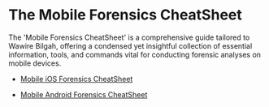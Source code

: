 # The Mobile Forensics CheatSheet
The 'Mobile Forensics CheatSheet' is a comprehensive guide tailored to Wawire Bilgah, offering a condensed yet insightful collection of essential information, tools, and commands vital for conducting forensic analyses on mobile devices.


* [Mobile iOS Forensics CheatSheet](https://github.com/W4W1R3/MOBILE-FORENSICS/blob/main/TOOLS/RANDORISEC_Mobile_Hacking_iOS_Forensics_cheatsheet_v0.1.pdf)

* [Mobile Android Forensics CheatSheet](https://github.com/W4W1R3/MOBILE-FORENSICS/blob/main/TOOLS/Mobile_Hacking_Android_cheatsheet_v1.0.pdf)
